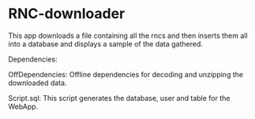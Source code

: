 # RNC-downloader
This app downloads a file containing all the rncs and then inserts them all into a database and displays a sample 
of the data gathered.

Dependencies:

OffDependencies: Offline dependencies for decoding and unzipping the downloaded data.

Script.sql: This script generates the database, user and table for the WebApp.
  
